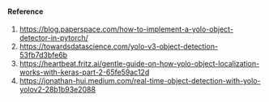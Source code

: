 
#### Reference
1. https://blog.paperspace.com/how-to-implement-a-yolo-object-detector-in-pytorch/
2. https://towardsdatascience.com/yolo-v3-object-detection-53fb7d3bfe6b
3. https://heartbeat.fritz.ai/gentle-guide-on-how-yolo-object-localization-works-with-keras-part-2-65fe59ac12d
4. https://jonathan-hui.medium.com/real-time-object-detection-with-yolo-yolov2-28b1b93e2088
